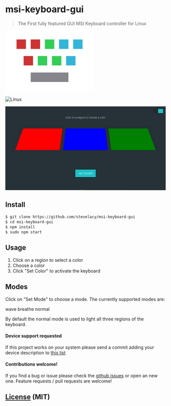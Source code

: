 # msi-keyboard-gui

> The First fully featured GUI MSI Keyboard controller for Linux

![msi-keyboard](assets/logo.png)

![Linux](https://img.shields.io/badge/Linux-epic-brightgreen.svg)

![msi-keyboard](assets/1.png)

## Install

```
$ git clone https://github.com/stevelacy/msi-keyboard-gui
$ cd msi-keyboard-gui
$ npm install
$ sudo npm start

```

## Usage

1. Click on a region to select a color
2. Choose a color
3. Click "Set Color" to activate the keyboard


## Modes

Click on "Set Mode" to choose a mode. The currently supported modes are:

  wave
  breathe
  normal

By default the normal mode is used to light all three regions of the keyboard.

#### Device support requested

If this project works on your system please send a commit adding your device description to [this list](SUPPORTED.md)

#### Contributions welcome!
If you find a bug or issue please check the [github issues](https://github.com/stevelacy/msi-keyboard-gui/issues) or open an new one.
Feature requests / pull requests are welcome!

## [License](LICENSE) (MIT)
